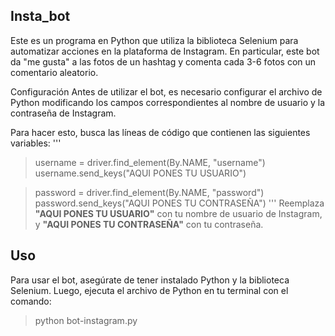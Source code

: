 ## Insta_bot 
Este es un programa en Python que utiliza la biblioteca Selenium para automatizar acciones en la plataforma de Instagram. En particular, este bot da "me gusta" a las fotos de un hashtag y comenta cada 3-6 fotos con un comentario aleatorio.

Configuración
Antes de utilizar el bot, es necesario configurar el archivo de Python modificando los campos correspondientes al nombre de usuario y la contraseña de Instagram.

Para hacer esto, busca las líneas de código que contienen las siguientes variables:
'''
> username = driver.find_element(By.NAME, "username")
> username.send_keys("AQUI PONES TU USUARIO")

> password = driver.find_element(By.NAME, "password")
> password.send_keys("AQUI PONES TU CONTRASEÑA")
'''
Reemplaza **"AQUI PONES TU USUARIO"** con tu nombre de usuario de Instagram, y **"AQUI PONES TU CONTRASEÑA"** con tu contraseña.

## Uso
Para usar el bot, asegúrate de tener instalado Python y la biblioteca Selenium. Luego, ejecuta el archivo de Python en tu terminal con el comando:
> python bot-instagram.py

